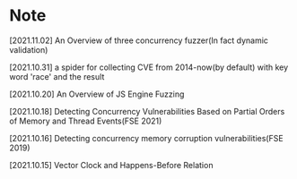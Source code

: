 # Note
[2021.11.02]  An Overview of three concurrency fuzzer(In fact dynamic validation)

[2021.10.31] a spider for collecting CVE from 2014-now(by default) with key word 'race' and the result

[2021.10.20] An Overview of JS Engine Fuzzing 

[2021.10.18] Detecting Concurrency Vulnerabilities Based on Partial Orders of Memory and Thread Events(FSE 2021)

[2021.10.16] Detecting concurrency memory corruption vulnerabilities(FSE 2019)

[2021.10.15] Vector Clock and Happens-Before Relation 
